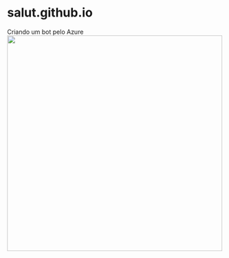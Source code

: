 # salut.github.io
Criando um bot pelo Azure
<img src="https://i2.paste.pics/GIHTB.png?trs=fbd32904bcacfc056580f21a58683fca4eb028a3f868e0695f4a61f0369226c6" width=500 />
